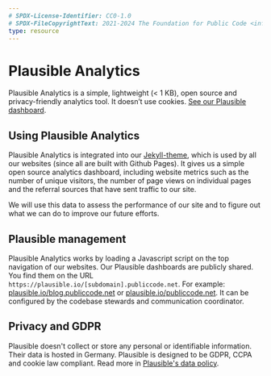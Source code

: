 ```yaml
---
# SPDX-License-Identifier: CC0-1.0
# SPDX-FileCopyrightText: 2021-2024 The Foundation for Public Code <info@publiccode.net>
type: resource
---
```


# Plausible Analytics

Plausible Analytics is a simple, lightweight (< 1 KB), open source and privacy-friendly analytics tool.
It doesn’t use cookies.
[See our Plausible dashboard](https://plausible.io/publiccode.net).

## Using Plausible Analytics

Plausible Analytics is integrated into our [Jekyll-theme](https://github.com/publiccodenet/jekyll-theme), which is used by all our websites (since all are built with Github Pages).
It gives us a simple open source analytics dashboard, including website metrics such as the number of unique visitors, the number of page views on individual pages and the referral sources that have sent traffic to our site.

We will use this data to assess the performance of our site and to figure out what we can do to improve our future efforts.

## Plausible management

Plausible Analytics works by loading a Javascript script on the top navigation of our websites.
Our Plausible dashboards are publicly shared.
You find them on the URL `https://plausible.io/[subdomain].publiccode.net`.
For example: [plausible.io/blog.publiccode.net](https://plausible.io/blog.publiccode.net) or [plausible.io/publiccode.net](https://plausible.io/publiccode.net).
It can be configured by the codebase stewards and communication coordinator.

## Privacy and GDPR

Plausible doesn't collect or store any personal or identifiable information.
Their data is hosted in Germany.
Plausible is designed to be GDPR, CCPA and cookie law compliant.
Read more in [Plausible's data policy](https://plausible.io/data-policy).

